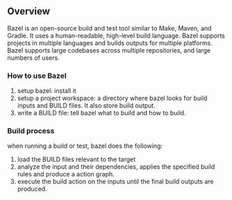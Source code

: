 ## Overview

Bazel is an open-source build and test tool similar to Make, Maven, and Gradle. It uses a human-readable, high-level build language. Bazel supports projects in multiple languages and builds outputs for multiple platforms. Bazel supports large codebases across multiple repositories, and large numbers of users.

### How to use Bazel
1. setup bazel: install it
2. setup a project workspace: a directory where bazel looks for build inputs and BUILD files. It also store build output. 
3. write a BUILD file: tell bazel what to build and how to build. 

### Build process
when running a build or test, bazel does the following:
1. load the BUILD files relevant to the target
2. analyze the input and their dependencies, applies the specified build rules and produce a action graph.
3. execute the build action on the inputs until the final build outputs are produced. 